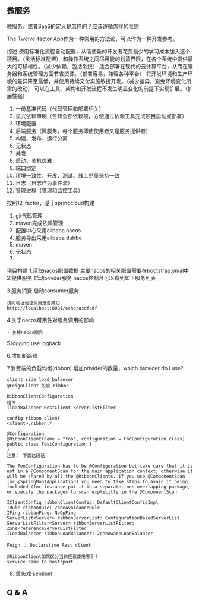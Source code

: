 ## 微服务

微服务，或者SaaS的定义是怎样的？应该遵循怎样的准则

The Twelve-factor App作为一种常用的方法论，可以作为一种开发参考。

综述
使用标准化流程自动配置，从而使新的开发者花费最少的学习成本加入这个项目。（灵活标准配置）
和操作系统之间尽可能的划清界限，在各个系统中提供最大的可移植性。（减少依赖，包括系统）
适合部署在现代的云计算平台，从而在服务器和系统管理方面节省资源。（部署容易，兼容各种平台）
将开发环境和生产环境的差异降至最低，并使用持续交付实施敏捷开发。（减少差异，避免环境变化所需的改动）
可以在工具、架构和开发流程不发生明显变化的前提下实现扩展。（扩展性强）

1. 一份基准代码（代码管理和部署相关）
2. 显式依赖申明（告知全部依赖项，方便通过依赖工具完成项目启动或部署）
3. 环境配置
4. 后端服务（微服务，每个服务即使使用者又是服务提供者）
5. 构建、发布、运行分离
6. 无状态
7. 并发
8. 启动、关机优雅
9. 端口绑定
10. 环境一致性，开发、测试、线上尽量保持一致
11. 日志（日志作为事件流）
12. 管理进程（管理和监控工具）


按照12-factor，基于springcloud构建

1. git代码管理
2. maven完成依赖管理
3. 配置中心采用alibaba nacos
4. 服务导出采用alibaba dubbo 
5. maven
6. 无状态
7. 


项目构建
1.读取nacos配置数据
    主要nacos的相关配置需要在bootstrap.ymal中
2.提供服务
    启动privder服务
    nacos控制台可以看到如下服务列表

3.服务消费
    启动consumer服务
    
    访问地址验证调用是否成功
    http://localhost:8081/echo/asdfsdf
         	
         	
4.关于nacos可用性对服务调用的影响

    - 关掉nacos服务
    
5.logging use logback

6.增加断路器

7.消费端的负载均衡(ribbon)
    增加privider的数量，which provider do i use?
    
    
    client side load balancer
    @FeignClient 包含 ribbon
    
    RibbonClientConfiguration
    组件
    IloadBalancer RestClient ServerListFilter
    
    config ribbon client
    <client>.ribbon.*
    
    @Configuration
    @RibbonClient(name = "foo", configuration = FooConfiguration.class)
    public class TestConfiguration {
    }
    注意： 下面这段话
        
    The FooConfiguration has to be @Configuration but take care that it is not in a @ComponentScan for the main application context, otherwise it will be shared by all the @RibbonClients. If you use @ComponentScan (or @SpringBootApplication) you need to take steps to avoid it being included (for instance put it in a separate, non-overlapping package, or specify the packages to scan explicitly in the @ComponentScan
    
    IClientConfig ribbonClientConfig: DefaultClientConfigImpl
    IRule ribbonRule: ZoneAvoidanceRule
    IPing ribbonPing: NoOpPing
    ServerList<Server> ribbonServerList: ConfigurationBasedServerList
    ServerListFilter<Server> ribbonServerListFilter: ZonePreferenceServerListFilter
    ILoadBalancer ribbonLoadBalancer: ZoneAwareLoadBalancer
    
    Feign ： Declarative Rest client
    
    @RibbonClient如果区分当前应该使用哪个？
    service name to host:port
    

8. 重头戏 sentinel


## Q & A

